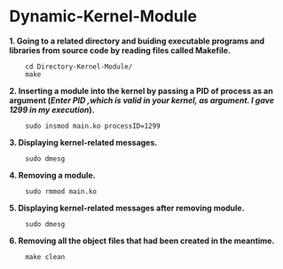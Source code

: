 # Dynamic-Kernel-Module

**1. Going to a related directory and buiding executable programs and libraries from source code by reading files called Makefile.**

        cd Directory-Kernel-Module/
        make

**2. Inserting a module into the kernel by passing a PID of process as an argument (_Enter PID ,which is valid in your kernel, as argument. I gave 1299 in my execution_).**

        sudo insmod main.ko processID=1299
        
**3. Displaying kernel-related messages.**

        sudo dmesg

**4. Removing a module.**

        sudo rmmod main.ko
        
**5. Displaying kernel-related messages after removing module.**

        sudo dmesg

**6. Removing all the object files that had been created in the meantime.**

        make clean
